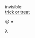 <div>invisible</div>
<script>alert(1)</script>
<a href='example.com'>trick or treat</a>

:smiley:
±

&#955;	
